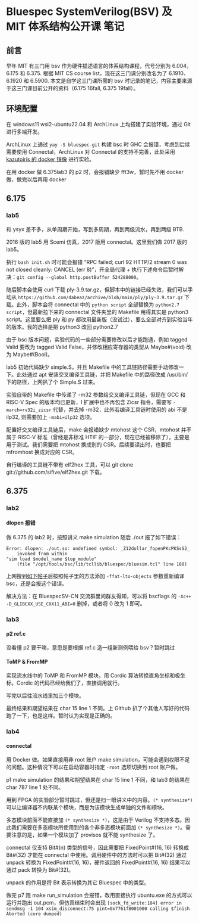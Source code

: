 # Bluespec SystemVerilog(BSV) 及 MIT 体系结构公开课 笔记

## 前言

早年 MIT 有三门用 bsv 作为硬件描述语言的体系结构课程，代号分别为 6.004，6.175 和 6.375. 根据 MIT CS course list，现在这三门课分别改名为了 6.1910、6.1920 和 6.5900. 本文是自学这三门课所需的 bsv 时记录的笔记，内容主要来源于这三门课目前公开的资料（6.175 16fall, 6.375 19fall）。

## 环境配置

在 windows11 wsl2-ubuntu22.04 和 ArchLinux 上均搭建了实验环境，通过 Git 进行多端开发。

ArchLinux 上通过 `yay -S bluespec-git` 构建 bsc 时 GHC 会报错，考虑到后续需要使用 Connectal，ArchLinux 对 Connectal 的支持不完善，此处采用 [kazutoiris 的 docker 镜像](https://github.com/kazutoiris/MIT6.175) 进行实验。

在用 docker 做 6.375lab3 的 p2 时，会报错缺少 fft3w，暂时先不用 docker 做，做完以后再用 docker

## 6.175

### lab5

和 ysyx 差不多，从单周期开始，写到多周期，再到两级流水，再到两级 BTB. 

2016 版的 lab5 用 Scemi 仿真，2017 版用 connectal。这里我们做 2017 版的 lab5。

执行 `bash init.sh` 时可能会报错 “RPC failed; curl 92 HTTP/2 stream 0 was not closed cleanly: CANCEL (err 8)”，开全局代理 + 执行下述命令后暂时解决：`git config --global http.postBuffer 524288000`。

随后脚本会使用 curl 下载 ply-3.9.tar.gz，但脚本中的链接已经失效，我们可以手动从 `https://github.com/dabeaz/archive/blob/main/ply/ply-3.9.tar.gz` 下载。此外，脚本会将 connectal 中的 `python script` 全部替换为 `python2.7 script`，但最新拉下来的 connectal 文件夹里的 Makefile 用得其实是 python3 script。这里要么把 ply 和 py 都改用最新版（没试过），要么全部对齐到实验当年的版本。我的选择是把 python3 改回 python2.7

由于 bsc 版本问题，实验代码的一些部分需要修改以后才能跑通，例如 tagged Valid 要改为 tagged Valid False，并修改相应寄存器的类型从 Maybe#(void) 改为 Maybe#(Bool)。

lab5 初始代码缺少 simple.S，并且 Makefile 中的工具链路径需要手动修改一下。此处通过 apt 安装交叉编译工具链，并把 Makefile 中的路径改成 /usr/bin/ 下的路径，上网扒了个 Simple.S 过来。

实验自带的 Makefile 中传递了 -m32 参数给交叉编译工具链，但现在 GCC 和 RISC-V Spec 的版本均已更新，I 扩展中也不再包含 Zicsr 指令，需要写 `-march=rv32i_zicsr` 代替，并去掉 -m32，此外若编译工具链时使用的 abi 不是 ilp32, 则需要加上 `-mabi=ilp32` 选项。

配置好交叉编译工具链后，make 会报错缺少 mtohost 这个 CSR，mtohost 并不属于 RISC-V 标准（曾经是非标准 HTIF 的一部分，现在已经被移除了），主要是用于测试。我们需要把 mtohost 换成别的 CSR。后续要读出时，也要把 mfromhost 换成对应的 CSR。

自行编译的工具链不带有 elf2hex 工具，可以 git clone git://github.com/sifive/elf2hex.git 下载。

## 6.375

### lab2

#### dlopen 报错

做 6.375 的 lab2 时，按照讲义 make simulation 随后 ./out 报了如下错误：

```
Error: dlopen: ./out.so: undefined symbol: _Z12dollar_fopenPKcPKSsS2_
    invoked from within
"sim load $model_name $top_module"
    (file "/opt/tools/bsc/lib/tcllib/bluespec/bluesim.tcl" line 188)
```

上网搜到[如下帖子](https://github.com/B-Lang-org/bsc/issues/704)后按照帖子里的方法添加 `-ffat-lto-objects` 参数重新编译 bsc，还是会报这个错误。

解决方法：在 BluespecSV-CN 交流群里问群友得知，可以将 bscflags 的 `-Xc++ -D_GLIBCXX_USE_CXX11_ABI=0` 删掉，或者将 0 改为 1 即可。

### lab3

#### p2 ref.c

没看懂 p2 要干嘛，意思是要根据 ref.c 造一组新测例喂给 bsv？暂时跳过

#### ToMP & FromMP

实现流水线中的 ToMP 和 FromMP 模块，用 Cordic 算法转换直角坐标和极坐标。Cordic 的代码已经给我们了，直接调用就行。

写完以后往流水线里加三个模块。

最终结果和期望结果在 char 15 line 1 不同。上 Github 扒了个其他人写好的代码跑了一下，也是这样。暂时认为实现是正确的。

### lab4

#### connectal

用 Docker 做。如果直接用非 root 账户 make simulation，可能会遇到权限不足的问题。这种情况下可以在启动容器时指定 `-root` 选项切换到 root 账户做。

p1 make simulation 的结果和期望结果在 char 15 line 1 不同，和 lab3 的结果在 char 787 line 1 处不同。

用到 FPGA 的实验部分暂时跳过，但还是扫一眼讲义中的内容。`(* synthesize*)` 可以让编译器不内联某个模块，而是为该模块生成单独的文件和模块。

多态模块前面不能直接加 `(* synthesize *)`，这是由于 Verilog 不支持多态。因此我们需要在多态模块所使用到的各个非多态模块前面加 `(* synthesize *)`。需要注意的是，如果一个模块加了 provisos 就不能 synthesize 了。

connectal 仅支持 Bit#(n) 类型的信号，因此需要把 FixedPoint#(16, 16) 转换成 Bit#(32) 才能在 connectal 中使用。调用硬件中的方法时可以把 Bit#(32) 通过 unpack 转换为 FixedPoint#(16, 16)，硬件返回的 FixedPoint#(16, 16) 结果可以通过 pack 转换为 Bit#(32)。

unpack 的作用是将 Bit 表示转换为其它 Bluespec 中的类型。

做完 p7 跑 make run_simulation 会报错，改用直接执行 ubuntu.exe 的方式可以运行并跑出 out.pcm，但仿真结束时会出现 `[sock_fd_write:184] error in sendmsg -1 104
xsim_disconnect:75 pint=0x7761f8001000 calling $finish
Aborted (core dumped)`

